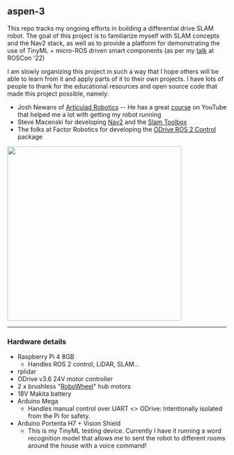 ## aspen-3

This repo tracks my ongoing efforts in building a differential drive SLAM robot. The goal of this project is to familiarize myself with SLAM concepts and the Nav2 stack, as well as to provide a platform for demonstrating the use of TinyML + micro-ROS driven smart components (as per my [talk](https://vimeo.com/showcase/9954564/video/767140724) at ROSCon '22)

I am slowly organizing this project in such a way that I hope others will be able to learn from it and apply parts of it to their own projects. I have lots of people to thank for the educational resources and open source code that made this project possible, namely:
- Josh Newans of [Articulad Robotics](https://articulatedrobotics.xyz/) -- He has a great [course](https://www.youtube.com/watch?v=OWeLUSzxMsw&list=PLunhqkrRNRhYAffV8JDiFOatQXuU-NnxT) on YouTube that helped me a lot with getting my robot running
- Steve Macenski for developing [Nav2](https://navigation.ros.org/) and the [Slam Toolbox](https://github.com/SteveMacenski/slam_toolbox)
- The folks at Factor Robotics for developing the [ODrive ROS 2 Control](https://github.com/Factor-Robotics/odrive_ros2_control) package

<img src='https://user-images.githubusercontent.com/63222803/231443613-5480641b-1625-46fa-b7fb-392498462427.png' width='400'>

---

### Hardware details
- Raspberry Pi 4 8GB
  - Handles ROS 2 control, LiDAR, SLAM...
- rplidar
- ODrive v3.6 24V motor controller
- 2 x brushless "[RoboWheel](https://skysedge.com/robotics/robowheel170/index.html)" hub motors
- 18V Makita battery
- Arduino Mega
  - Handles manual control over UART <> ODrive: Intentionally isolated from the Pi for safety. 
- Arduino Portenta H7 + Vision Shield
  - This is my TinyML testing device. Currently I have it running a word recognition model that allows me to sent the robot to different rooms around the house with a voice command!
